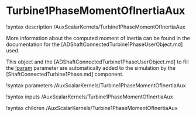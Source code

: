 # Turbine1PhaseMomentOfInertiaAux

!syntax description /AuxScalarKernels/Turbine1PhaseMomentOfInertiaAux

More information about the computed moment of inertia can be found in the
documentation for the [ADShaftConnectedTurbine1PhaseUserObject.md] used.

This object and the [ADShaftConnectedTurbine1PhaseUserObject.md] to fill the
[!param](/AuxScalarKernels/Turbine1PhaseMomentOfInertiaAux/turbine_uo) parameter are
automatically added to the simulation by the [ShaftConnectedTurbine1Phase.md] component.

!syntax parameters /AuxScalarKernels/Turbine1PhaseMomentOfInertiaAux

!syntax inputs /AuxScalarKernels/Turbine1PhaseMomentOfInertiaAux

!syntax children /AuxScalarKernels/Turbine1PhaseMomentOfInertiaAux
